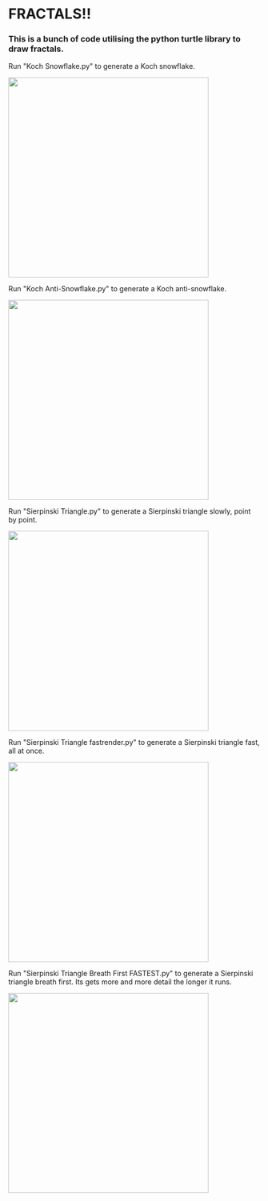 # FRACTALS!!

### This is a bunch of code utilising the python turtle library to draw fractals.

Run "Koch Snowflake.py" to generate a Koch snowflake.

<img src="https://user-images.githubusercontent.com/55935207/156491830-e921c2d5-0c9e-4530-ac95-b9fda222198c.gif" width="400" height="400" />

Run "Koch Anti-Snowflake.py" to generate a Koch anti-snowflake.

<img src="https://user-images.githubusercontent.com/55935207/156491772-d5903f5b-8b63-48af-a457-cde6ede6259e.gif" width="400" height="400" />

Run "Sierpinski Triangle.py" to generate a Sierpinski triangle slowly, point by point.

<img src="https://user-images.githubusercontent.com/55935207/156491719-7fedf74a-e72a-4de9-b81e-7b88421ca64a.gif" width="400" height="400" />

Run "Sierpinski Triangle fastrender.py" to generate a Sierpinski triangle fast, all at once.

<img src="https://user-images.githubusercontent.com/55935207/156492202-5fd18e67-e245-4f11-ba47-967f5ce73406.png" width="400" height="400" />

Run "Sierpinski Triangle Breath First FASTEST.py" to generate a Sierpinski triangle breath first. Its gets more and more detail the longer it runs.

<img src="https://user-images.githubusercontent.com/55935207/156935021-527fe4d6-eb41-421b-a8e2-8305f1a872c2.gif" width="400" height="400" />

